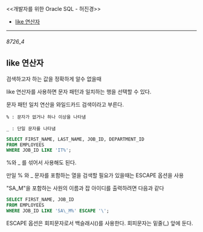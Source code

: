 <<개발자를 위한 Oracle SQL - 허진경>>

- [like 연산자](#8726_4)


---

###### 8726_4

like 연산자
-


검색하고자 하는 값을 정확하게 알수 없을때

like 연산자를 사용하면 문자 패턴과 일치하는 행을 선택할 수 있다.

문자 패턴 일치 연산을 와일드카드 검색이라고 부른다.

```
% : 문자가 없거나 하나 이상을 나타냄

_ : 단일 문자를 나타냄
```

```sql
SELECT FIRST_NAME, LAST_NAME, JOB_ID, DEPARTMENT_ID
FROM EMPLOYEES
WHERE JOB_ID LIKE 'IT%';

```

%와 _ 를 섞어서 사용해도 된다.

만일 % 와 _ 문자를 포함하는 열을 검색할 필요가 있을때는 ESCAPE 옵션을 사용

"SA_M"을 포함하는 사원의 이름과 잡 아이디를 출력하려면 다음과 같다

```SQL
SELECT FIRST_NAME, JOB_ID
FROM EMPLOYEES
WHERE JOB_ID LIKE 'SA\_M%' ESCAPE '\';
```

ESCAPE 옵션은 회피문자로서 백슬래시(\)를 사용한다. 회피문자는 밑줄(_) 앞에 둔다.



